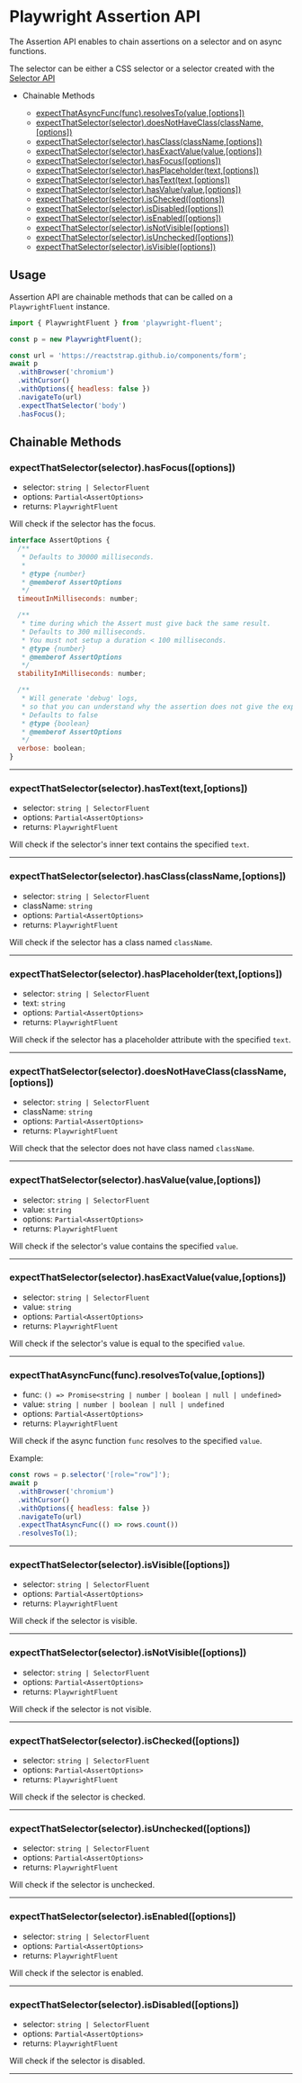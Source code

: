 # Playwright Assertion API

The Assertion API enables to chain assertions on a selector and on async functions.

The selector can be either a CSS selector or a selector created with the [Selector API](./selector.api.md)

- Chainable Methods

  - [expectThatAsyncFunc(func).resolvesTo(value,[options])](#expectThatAsyncFuncfuncresolvesTovalueoptions)
  - [expectThatSelector(selector).doesNotHaveClass(className,[options])](#expectThatSelectorselectordoesNotHaveClassclassNameoptions)
  - [expectThatSelector(selector).hasClass(className,[options])](#expectThatSelectorselectorhasclassclassNameoptions)
  - [expectThatSelector(selector).hasExactValue(value,[options])](#expectThatSelectorselectorhasExactvaluevalueoptions)
  - [expectThatSelector(selector).hasFocus([options])](#expectThatSelectorselectorhasFocusoptions)
  - [expectThatSelector(selector).hasPlaceholder(text,[options])](#expectThatSelectorselectorhasplaceholdertextoptions)
  - [expectThatSelector(selector).hasText(text,[options])](#expectThatSelectorselectorhastexttextoptions)
  - [expectThatSelector(selector).hasValue(value,[options])](#expectThatSelectorselectorhasvaluevalueoptions)
  - [expectThatSelector(selector).isChecked([options])](#expectThatSelectorselectorisCheckedoptions)
  - [expectThatSelector(selector).isDisabled([options])](#expectThatSelectorselectorisDisabledoptions)
  - [expectThatSelector(selector).isEnabled([options])](#expectThatSelectorselectorisEnabledoptions)
  - [expectThatSelector(selector).isNotVisible([options])](#expectThatSelectorselectorisNotVisibleoptions)
  - [expectThatSelector(selector).isUnchecked([options])](#expectThatSelectorselectorisUncheckedoptions)
  - [expectThatSelector(selector).isVisible([options])](#expectThatSelectorselectorisVisibleoptions)

## Usage

Assertion API are chainable methods that can be called on a `PlaywrightFluent` instance.

```js
import { PlaywrightFluent } from 'playwright-fluent';

const p = new PlaywrightFluent();

const url = 'https://reactstrap.github.io/components/form';
await p
  .withBrowser('chromium')
  .withCursor()
  .withOptions({ headless: false })
  .navigateTo(url)
  .expectThatSelector('body')
  .hasFocus();
```

## Chainable Methods

### expectThatSelector(selector).hasFocus([options])

- selector: `string | SelectorFluent`
- options: `Partial<AssertOptions>`
- returns: `PlaywrightFluent`

Will check if the selector has the focus.

```js
interface AssertOptions {
  /**
   * Defaults to 30000 milliseconds.
   *
   * @type {number}
   * @memberof AssertOptions
   */
  timeoutInMilliseconds: number;

  /**
   * time during which the Assert must give back the same result.
   * Defaults to 300 milliseconds.
   * You must not setup a duration < 100 milliseconds.
   * @type {number}
   * @memberof AssertOptions
   */
  stabilityInMilliseconds: number;

  /**
   * Will generate 'debug' logs,
   * so that you can understand why the assertion does not give the expected result.
   * Defaults to false
   * @type {boolean}
   * @memberof AssertOptions
   */
  verbose: boolean;
}
```

---

### expectThatSelector(selector).hasText(text,[options])

- selector: `string | SelectorFluent`
- options: `Partial<AssertOptions>`
- returns: `PlaywrightFluent`

Will check if the selector's inner text contains the specified `text`.

---

### expectThatSelector(selector).hasClass(className,[options])

- selector: `string | SelectorFluent`
- className: `string`
- options: `Partial<AssertOptions>`
- returns: `PlaywrightFluent`

Will check if the selector has a class named `className`.

---

### expectThatSelector(selector).hasPlaceholder(text,[options])

- selector: `string | SelectorFluent`
- text: `string`
- options: `Partial<AssertOptions>`
- returns: `PlaywrightFluent`

Will check if the selector has a placeholder attribute with the specified `text`.

---

### expectThatSelector(selector).doesNotHaveClass(className,[options])

- selector: `string | SelectorFluent`
- className: `string`
- options: `Partial<AssertOptions>`
- returns: `PlaywrightFluent`

Will check that the selector does not have class named `className`.

---

### expectThatSelector(selector).hasValue(value,[options])

- selector: `string | SelectorFluent`
- value: `string`
- options: `Partial<AssertOptions>`
- returns: `PlaywrightFluent`

Will check if the selector's value contains the specified `value`.

---

### expectThatSelector(selector).hasExactValue(value,[options])

- selector: `string | SelectorFluent`
- value: `string`
- options: `Partial<AssertOptions>`
- returns: `PlaywrightFluent`

Will check if the selector's value is equal to the specified `value`.

---

### expectThatAsyncFunc(func).resolvesTo(value,[options])

- func: `() => Promise<string | number | boolean | null | undefined>`
- value: `string | number | boolean | null | undefined`
- options: `Partial<AssertOptions>`
- returns: `PlaywrightFluent`

Will check if the async function `func` resolves to the specified `value`.

Example:

```js
const rows = p.selector('[role="row"]');
await p
  .withBrowser('chromium')
  .withCursor()
  .withOptions({ headless: false })
  .navigateTo(url)
  .expectThatAsyncFunc(() => rows.count())
  .resolvesTo(1);
```

---

### expectThatSelector(selector).isVisible([options])

- selector: `string | SelectorFluent`
- options: `Partial<AssertOptions>`
- returns: `PlaywrightFluent`

Will check if the selector is visible.

---

### expectThatSelector(selector).isNotVisible([options])

- selector: `string | SelectorFluent`
- options: `Partial<AssertOptions>`
- returns: `PlaywrightFluent`

Will check if the selector is not visible.

---

### expectThatSelector(selector).isChecked([options])

- selector: `string | SelectorFluent`
- options: `Partial<AssertOptions>`
- returns: `PlaywrightFluent`

Will check if the selector is checked.

---

### expectThatSelector(selector).isUnchecked([options])

- selector: `string | SelectorFluent`
- options: `Partial<AssertOptions>`
- returns: `PlaywrightFluent`

Will check if the selector is unchecked.

---

### expectThatSelector(selector).isEnabled([options])

- selector: `string | SelectorFluent`
- options: `Partial<AssertOptions>`
- returns: `PlaywrightFluent`

Will check if the selector is enabled.

---

### expectThatSelector(selector).isDisabled([options])

- selector: `string | SelectorFluent`
- options: `Partial<AssertOptions>`
- returns: `PlaywrightFluent`

Will check if the selector is disabled.

---
